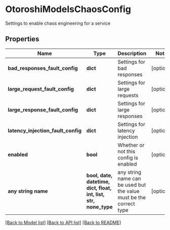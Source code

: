 # OtoroshiModelsChaosConfig

Settings to enable chaos engineering for a service

## Properties
Name | Type | Description | Notes
------------ | ------------- | ------------- | -------------
**bad_responses_fault_config** | **dict** | Settings for bad responses | [optional] 
**large_request_fault_config** | **dict** | Settings for large requests | [optional] 
**large_response_fault_config** | **dict** | Settings for large responses | [optional] 
**latency_injection_fault_config** | **dict** | Settings for latency injection | [optional] 
**enabled** | **bool** | Whether or not this config is enabled | [optional] 
**any string name** | **bool, date, datetime, dict, float, int, list, str, none_type** | any string name can be used but the value must be the correct type | [optional]

[[Back to Model list]](../README.md#documentation-for-models) [[Back to API list]](../README.md#documentation-for-api-endpoints) [[Back to README]](../README.md)


